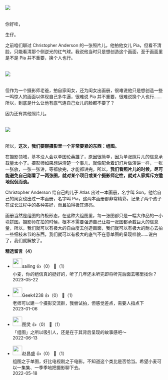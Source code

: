 [![](https://static001.geekbang.org/resource/image/3d/00/3dce9b6b2f920c30e9b3a1b4ac429200.jpg?wh=750x360)](http://time.geekbang.org/column/article/517492)

　  
你好哇，

生仔。

之前咱们聊过 Christopher Anderson 的一张照片儿，他拍他女儿 Pia，但看不清脸，只能看清那个侧逆光的红气球。我说他当时只是想创造这个画面，至于画面里是不是 Pia 并不重要，换个人也行。  
　

![](https://static001.geekbang.org/resource/image/66/b0/66244c659d29ebccb42e1cd4e2ac8eb0.jpg?wh=1024x1369)  
　

但作为一个摄影师老爸，拍自家闺女，还为闺女出画册，很难说他只是想创造一些一鸣惊人的画面以体现自己多牛逼，很难说 Pia 并不重要，很难说换个人也行……所以，到底是什么让他有底气连自己女儿的脸都不要了？

因为还有其他照片儿。  
　

![](https://static001.geekbang.org/resource/image/75/27/758bb3d9ab43295fc45d0e36e8d69b27.jpg?wh=3300x4362)

　  
所以，**这次，我们要聊摄影里一个非常要紧的东西：组图。**

在摄影领域，基本没人会以单图论英雄了，原因很简单，因为单张照片儿的信息承载量太小了。摄影师如果想讲清楚一个事儿，就像配合着幻灯片做演讲一样，一张一张放，一张一张讲，等都放完，才能都讲完。所以，**我们看照片儿的时候，尽可能避免自己刚看了一两张图，就对某个项目或某个摄影师定性，就对人家挥斥方遒地侃侃而谈。**

Christopher Anderson 给自己的儿子 Atlas 出过一本画册，名字叫 Son，他给自己的闺女也出过一本画册，名字叫 Pia，这两本画册都非常精彩，记录了两个孩子在成长过程中的各种美好，而且拍得极其漂亮。

画册当然是组图的终极形态，在这种大组图里，每一张图都只是一幅大作品的一小块拼图。摄影师在拍的时候，根本不需要强迫自己让每一张图都承载巨大的信息量，所以，我们就可以有极大的自由度去创造画面，我们就可以有极大的耐心去拍一些细枝末节的东西，我们就可以有极大的底气不在意单图的呈现样貌……说白了，我们就解放了。
<div><strong>精选留言（4）</strong></div><ul>
<li><img src="https://static001.geekbang.org/account/avatar/00/2c/47/81/bdd46ae2.jpg" width="30px"><span>sailing</span> 👍（0） 💬（1）<div>小麦，你的组信真的挺好的，听了几年还未听完即将听完后面去哪里找你？</div>2023-05-22</li><br/><li><img src="" width="30px"><span>Geek4238</span> 👍（0） 💬（1）<div>老师可以建一个摄影交流群，我尝试拍，但感觉差点，需要人指点下</div>2023-01-06</li><br/><li><img src="https://thirdwx.qlogo.cn/mmopen/vi_32/DYAIOgq83eqg2ibh5Df6iaYFZ8bhGdcYe9rceibCic1sZTH71QUHedMnJCbTX2uouhsBVlAggClWfJ8tss2DVHicpKw/132" width="30px"><span>图灵</span> 👍（0） 💬（1）<div>「组图」之所以吸引人，还是在于其背后呈现的故事感吧～</div>2022-06-13</li><br/><li><img src="https://static001.geekbang.org/account/avatar/00/10/9d/1f/efe2b327.jpg" width="30px"><span>赵昌盛</span> 👍（0） 💬（1）<div>组图之于单图，好比电视剧之于电影。不知道这个类比是否恰当。希望小麦可以一集集、一季季地把摄影聊下去。</div>2022-05-18</li><br/>
</ul>